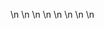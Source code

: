 

















































\n
\n
\n
\n
\n
\n
\n
\n




























































